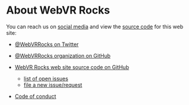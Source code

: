 <!--
title: About WebVR Rocks
-->

# About WebVR Rocks

You can reach us on [social media](https://twitter.com/webvrrocks) and view the [source code](https://github.com/webvrrocks/webvrrocks) for this web site:

* [@WebVRRocks on Twitter](https://twitter.com/webvrrocks)
* [@WebVRRocks organization on GitHub](https://github.com/webvrrocks)
* [WebVR Rocks web site source code on GitHub](https://github.com/webvrrocks/webvrrocks)
    * [list of open issues](https://github.com/webvrrocks/webvrrocks/issues)
    * [file a new issue/request](https://github.com/webvrrocks/webvrrocks/issues/new)

* [Code of conduct](/rocks/code-of-conduct)
